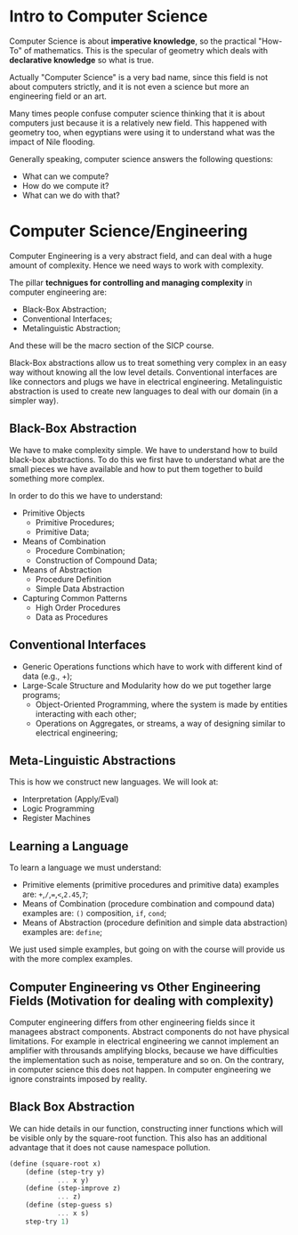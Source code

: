 # Intro to Computer Science

Computer Science is about **imperative knowledge**, so the
practical "How-To" of mathematics.
This is the specular of geometry which deals with **declarative
knowledge** so what is true.

Actually "Computer Science" is a very bad name, since this field
is not about computers strictly, and it is not even a science but
more an engineering field or an art.

Many times people confuse computer science thinking that it is about
computers just because it is a relatively new field.
This happened with geometry too, when egyptians were using it to
understand what was the impact of Nile flooding.

Generally speaking, computer science answers the following questions:

- What can we compute?
- How do we compute it?
- What can we do with that?


# Computer Science/Engineering

Computer Engineering is a very abstract field, and can deal with
a huge amount of complexity. Hence we need ways to work with complexity.

The pillar **technigues for controlling and managing complexity** in
computer engineering are:
- Black-Box Abstraction;
- Conventional Interfaces;
- Metalinguistic Abstraction;

And these will be the macro section of the SICP course.

Black-Box abstractions allow us to treat something very complex in an
easy way without knowing all the low level details.
Conventional interfaces are like connectors and plugs we have in
electrical engineering.
Metalinguistic abstraction is used to create new languages to deal
with our domain (in a simpler way).


## Black-Box Abstraction

We have to make complexity simple.
We have to understand how to build black-box abstractions.
To do this we first have to understand what are the small pieces
we have available and how to put them together to build something
more complex.

In order to do this we have to understand:
- Primitive Objects
    - Primitive Procedures;
    - Primitive Data;
- Means of Combination 
    - Procedure Combination;
    - Construction of Compound Data;
- Means of Abstraction
    - Procedure Definition
    - Simple Data Abstraction
- Capturing Common Patterns
    - High Order Procedures
    - Data as Procedures

## Conventional Interfaces

- Generic Operations
    functions which have to work with different kind of data (e.g., +);
- Large-Scale Structure and Modularity
    how do we put together large programs;
    - Object-Oriented Programming, where the system is made by entities
      interacting with each other;
    - Operations on Aggregates, or streams, a way of designing
      similar to electrical engineering;

## Meta-Linguistic Abstractions

This is how we construct new languages.
We will look at:
- Interpretation (Apply/Eval)
- Logic Programming
- Register Machines



## Learning a Language

To learn a language we must understand:
- Primitive elements (primitive procedures and primitive data)
    examples are: `+`,`/`,`=`,`<`,`2.45`,`7`;
- Means of Combination (procedure combination and compound data)
    examples are: `()` composition, `if`, `cond`;
- Means of Abstraction (procedure definition and simple data abstraction)
    examples are: `define`;

We just used simple examples, but going on with the course will provide us
with the more complex examples.

## Computer Engineering vs Other Engineering Fields (Motivation for dealing with complexity)

Computer engineering differs from other engineering fields
since it managees abstract components.
Abstract components do not have physical limitations.
For example in electrical engineering we cannot implement
an amplifier with throusands amplifying blocks, because we
have difficulties the implementation such as noise,
temperature and so on. On the contrary, in computer science
this does not happen.
In computer engineering we ignore constraints imposed by reality.


## Black Box Abstraction

We can hide details in our function, constructing inner functions
which will be visible only by the square-root function.
This also has an additional advantage that it does not cause
namespace pollution.


```scheme
(define (square-root x)
    (define (step-try y)
            ... x y)
    (define (step-improve z)
            ... z)
    (define (step-guess s)
            ... x s)
    step-try 1)
```
